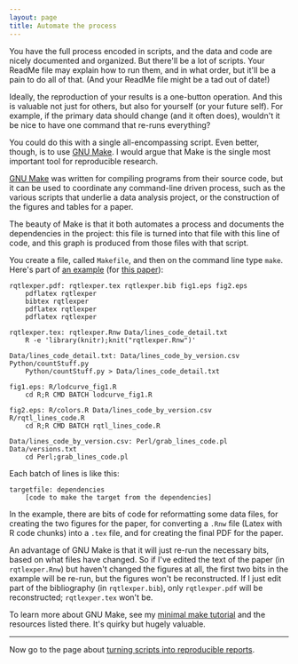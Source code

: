 ```yaml
---
layout: page
title: Automate the process
---
```


You have the full process encoded in scripts, and the data and
code are nicely documented and organized. But there'll be a lot of
scripts. Your ReadMe file may explain how to run them, and in what
order, but it'll be a pain to do all of that. (And your ReadMe file
might be a tad out of date!)

Ideally, the reproduction of your results is a one-button
operation. And this is valuable not just for others, but also for
yourself (or your future self). For example, if the primary data
should change (and it often does), wouldn't it be nice to have one
command that re-runs everything?

You could do this with a single all-encompassing script. Even better,
though, is to use [GNU Make](http://www.gnu.org/software/make). I
would argue that Make is the single most important tool for
reproducible research.

[GNU Make](http://www.gnu.org/software/make) was written for compiling
programs from their source code, but it can be used to coordinate any
command-line driven process, such as the various scripts that underlie
a data analysis project, or the construction of the figures and tables
for a paper.

The beauty of Make is that it both automates a process and documents
the dependencies in the project: this file is turned into that file
with this line of code, and this graph is produced from those files
with that script.

You create a file, called `Makefile`, and then on the command line
type `make`. Here's part of
[an example](https://github.com/kbroman/Paper_Rqtl_Experiences/blob/master/Makefile)
(for
[this paper](http://openresearchsoftware.metajnl.com/article/view/jors.at/43)):

    rqtlexper.pdf: rqtlexper.tex rqtlexper.bib fig1.eps fig2.eps
        pdflatex rqtlexper
        bibtex rqtlexper
        pdflatex rqtlexper
        pdflatex rqtlexper

    rqtlexper.tex: rqtlexper.Rnw Data/lines_code_detail.txt
        R -e 'library(knitr);knit("rqtlexper.Rnw")'

    Data/lines_code_detail.txt: Data/lines_code_by_version.csv Python/countStuff.py
        Python/countStuff.py > Data/lines_code_detail.txt

    fig1.eps: R/lodcurve_fig1.R
        cd R;R CMD BATCH lodcurve_fig1.R

    fig2.eps: R/colors.R Data/lines_code_by_version.csv R/rqtl_lines_code.R
        cd R;R CMD BATCH rqtl_lines_code.R

    Data/lines_code_by_version.csv: Perl/grab_lines_code.pl Data/versions.txt
        cd Perl;grab_lines_code.pl

Each batch of lines is like this:

    targetfile: dependencies
        [code to make the target from the dependencies]

In the example, there are bits of code for reformatting some data
files, for creating the two figures for the paper, for converting a
`.Rnw` file (Latex with R code chunks) into a `.tex` file, and for
creating the final PDF for the paper.

An advantage of GNU Make is that it will just re-run the necessary
bits, based on what files have changed. So if I've edited the text of
the paper (in `rqtlexper.Rnw`) but haven't changed the figures at all,
the first two bits in the example will be re-run, but the figures
won't be reconstructed. If I just edit part of the bibliography (in
`rqtlexper.bib`), only `rqtlexper.pdf` will be reconstructed;
`rqtlexper.tex` won't be.

To learn more about GNU Make, see my
[minimal make tutorial](http://kbroman.org/minimal_make) and the
resources listed there. It's quirky but hugely valuable.

---

Now go to the page about [turning scripts into reproducible reports](reports.html).
